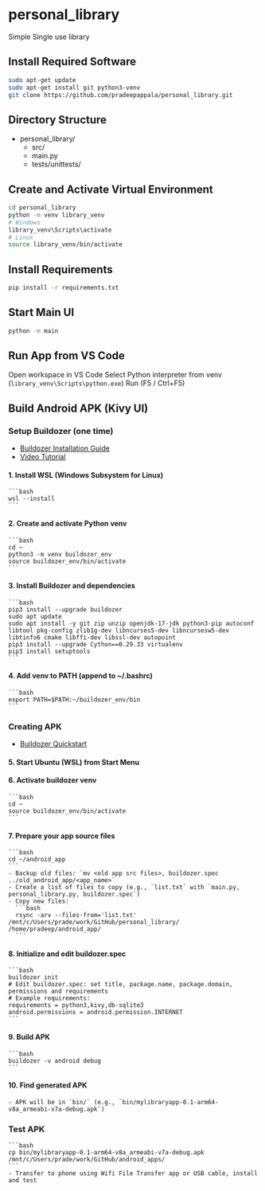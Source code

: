 # personal_library
Simple Single use library

## Install Required Software
```sh
sudo apt-get update
sudo apt-get install git python3-venv
git clone https://github.com/pradeepappala/personal_library.git
```

## Directory Structure
- personal_library/
   - src/
   - main.py
   - tests/unittests/

## Create and Activate Virtual Environment
```sh
cd personal_library
python -m venv library_venv
# Windows
library_venv\Scripts\activate
# Linux
source library_venv/bin/activate
```

## Install Requirements
```sh
pip install -r requirements.txt
```

## Start Main UI
```sh
python -m main
```

## Run App from VS Code
Open workspace in VS Code
Select Python interpreter from venv (`library_venv\Scripts\python.exe`)
Run (F5 / Ctrl+F5)

## Build Android APK (Kivy UI)

### Setup Buildozer (one time)
- [Buildozer Installation Guide](https://buildozer.readthedocs.io/en/latest/installation.html)
- [Video Tutorial](https://www.youtube.com/watch?v=6gNpSuE01qE&t=14s)

#### 1. Install WSL (Windows Subsystem for Linux)
	```bash
	wsl --install
	```

#### 2. Create and activate Python venv
	```bash
	cd ~
	python3 -m venv buildozer_env
	source buildozer_env/bin/activate
	```

#### 3. Install Buildozer and dependencies
	```bash
	pip3 install --upgrade buildozer
	sudo apt update
	sudo apt install -y git zip unzip openjdk-17-jdk python3-pip autoconf libtool pkg-config zlib1g-dev libncurses5-dev libncursesw5-dev libtinfo6 cmake libffi-dev libssl-dev autopoint
	pip3 install --upgrade Cython==0.29.33 virtualenv
	pip3 install setuptools
	```

#### 4. Add venv to PATH (append to ~/.bashrc)
	```bash
	export PATH=$PATH:~/buildozer_env/bin
	```

### Creating APK
- [Buildozer Quickstart](https://buildozer.readthedocs.io/en/latest/quickstart.html)

#### 5. Start Ubuntu (WSL) from Start Menu

#### 6. Activate buildozer venv
	```bash
	cd ~
	source buildozer_env/bin/activate
	```

#### 7. Prepare your app source files
	```bash
	cd ~/android_app
	```
	- Backup old files: `mv <old app src files>, buildozer.spec ../old_android_app/<app_name>`
	- Create a list of files to copy (e.g., `list.txt` with `main.py, personal_library.py, buildozer.spec`)
	- Copy new files:
	  ```bash
	  rsync -arv --files-from='list.txt' /mnt/c/Users/prade/work/GitHub/personal_library/ /home/pradeep/android_app/
	  ```

#### 8. Initialize and edit buildozer.spec
	```bash
	buildozer init
	# Edit buildozer.spec: set title, package.name, package.domain, permissions and requirements
	# Example requirements:
	requirements = python3,kivy,db-sqlite3
	android.permissions = android.permission.INTERNET
	```

#### 9. Build APK
	```bash
	buildozer -v android debug
	```

#### 10. Find generated APK
	- APK will be in `bin/` (e.g., `bin/mylibraryapp-0.1-arm64-v8a_armeabi-v7a-debug.apk`)

### Test APK
	```bash
	cp bin/mylibraryapp-0.1-arm64-v8a_armeabi-v7a-debug.apk /mnt/c/Users/prade/work/GitHub/android_apps/
	```
	- Transfer to phone using Wifi File Transfer app or USB cable, install and test